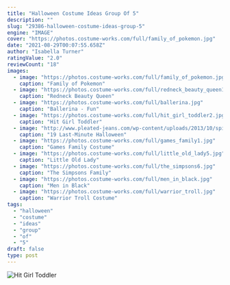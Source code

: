 ```yaml
---
title: "Halloween Costume Ideas Group Of 5"
description: ""
slug: "29386-halloween-costume-ideas-group-5"
engine: "IMAGE"
cover: "https://photos.costume-works.com/full/family_of_pokemon.jpg"
date: "2021-08-29T00:07:55.658Z"
author: "Isabella Turner"
ratingValue: "2.0"
reviewCount: "18"
images:
  - image: "https://photos.costume-works.com/full/family_of_pokemon.jpg"
    caption: "Family of Pokemon"
  - image: "https://photos.costume-works.com/full/redneck_beauty_queen1.jpg"
    caption: "Redneck Beauty Queen"
  - image: "https://photos.costume-works.com/full/ballerina.jpg"
    caption: "Ballerina - Fun"
  - image: "https://photos.costume-works.com/full/hit_girl_toddler2.jpg"
    caption: "Hit Girl Toddler"
  - image: "http://www.pleated-jeans.com/wp-content/uploads/2013/10/spice-rack-mashable-1.jpg"
    caption: "19 Last-Minute Halloween"
  - image: "https://photos.costume-works.com/full/games_family1.jpg"
    caption: "Games Family Costume"
  - image: "https://photos.costume-works.com/full/little_old_lady5.jpg"
    caption: "Little Old Lady"
  - image: "https://photos.costume-works.com/full/the_simpsons6.jpg"
    caption: "The Simpsons Family"
  - image: "https://photos.costume-works.com/full/men_in_black.jpg"
    caption: "Men in Black"
  - image: "https://photos.costume-works.com/full/warrior_troll.jpg"
    caption: "Warrior Troll Costume"
tags:
  - "halloween"
  - "costume"
  - "ideas"
  - "group"
  - "of"
  - "5"
draft: false
type: post
---
```



![Hit Girl Toddler](https://photos.costume-works.com/full/hit_girl_toddler2.jpg "Hit Girl Toddler")


<!--inArticleAds-->

<!--galleryOne-->


<!--inArticleAds-->

<!--galleryTwo-->


<!--galleryThree-->

